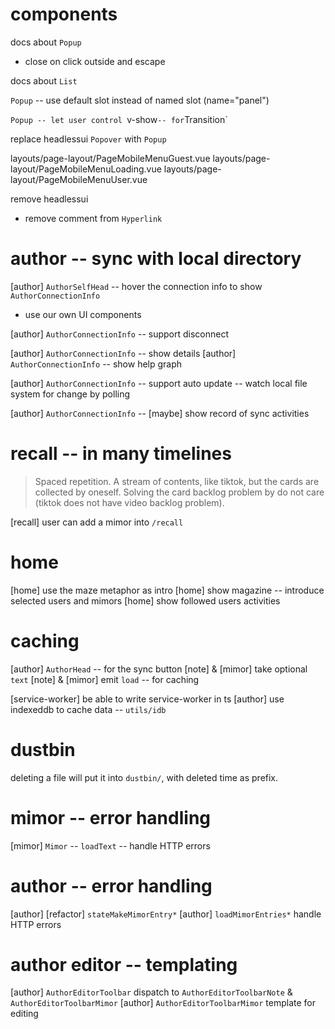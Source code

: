 # components

docs about `Popup`

- close on click outside and escape

docs about `List`

`Popup` -- use default slot instead of named slot (name="panel")

`Popup -- let user control `v-show`-- for`Transition`

replace headlessui `Popover` with `Popup`

layouts/page-layout/PageMobileMenuGuest.vue
layouts/page-layout/PageMobileMenuLoading.vue
layouts/page-layout/PageMobileMenuUser.vue

remove headlessui

- remove comment from `Hyperlink`

# author -- sync with local directory

[author] `AuthorSelfHead` -- hover the connection info to show `AuthorConnectionInfo`

- use our own UI components

[author] `AuthorConnectionInfo` -- support disconnect

[author] `AuthorConnectionInfo` -- show details
[author] `AuthorConnectionInfo` -- show help graph

[author] `AuthorConnectionInfo` -- support auto update -- watch local file system for change by polling

[author] `AuthorConnectionInfo` -- [maybe] show record of sync activities

# recall -- in many timelines

> Spaced repetition. A stream of contents, like tiktok, but the cards
> are collected by oneself. Solving the card backlog problem by do not
> care (tiktok does not have video backlog problem).

[recall] user can add a mimor into `/recall`

# home

[home] use the maze metaphor as intro
[home] show magazine -- introduce selected users and mimors
[home] show followed users activities

# caching

[author] `AuthorHead` -- for the sync button
[note] & [mimor] take optional `text`
[note] & [mimor] emit `load` -- for caching

[service-worker] be able to write service-worker in ts
[author] use indexeddb to cache data -- `utils/idb`

# dustbin

deleting a file will put it into `dustbin/`, with deleted time as prefix.

# mimor -- error handling

[mimor] `Mimor` -- `loadText` -- handle HTTP errors

# author -- error handling

[author] [refactor] `stateMakeMimorEntry*`
[author] `loadMimorEntries*` handle HTTP errors

# author editor -- templating

[author] `AuthorEditorToolbar` dispatch to `AuthorEditorToolbarNote` & `AuthorEditorToolbarMimor`
[author] `AuthorEditorToolbarMimor` template for editing
